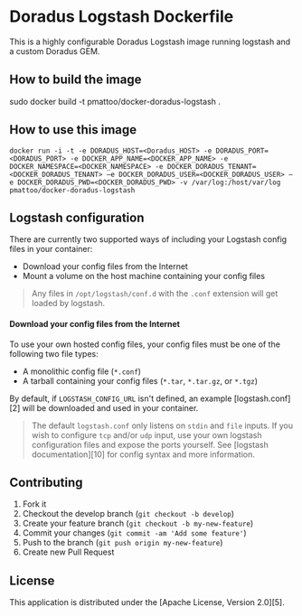 # Doradus Logstash Dockerfile

This is a highly configurable Doradus Logstash image running logstash and a custom Doradus GEM.

## How to build the image

sudo docker build -t pmattoo/docker-doradus-logstash .

## How to use this image

`docker run -i -t -e DORADUS_HOST=<Doradus_HOST> -e DORADUS_PORT=<DORADUS_PORT> -e DOCKER_APP_NAME=<DOCKER_APP_NAME> -e DOCKER_NAMESPACE=<DOCKER_NAMESPACE> -e DOCKER_DORADUS_TENANT=<DOCKER_DORADUS_TENANT> –e DOCKER_DORADUS_USER=<DOCKER_DORADUS_USER> –e DOCKER_DORADUS_PWD=<DOCKER_DORADUS_PWD> -v /var/log:/host/var/log pmattoo/docker-doradus-logstash`

## Logstash configuration

There are currently two supported ways of including your Logstash config files in your container:

  * Download your config files from the Internet
  * Mount a volume on the host machine containing your config files

> Any files in `/opt/logstash/conf.d` with the `.conf` extension will get loaded by logstash.

#### Download your config files from the Internet

To use your own hosted config files, your config files must be one of the following two file types:

  * A monolithic config file (`*.conf`)
  * A tarball containing your config files (`*.tar`, `*.tar.gz`, or `*.tgz`)

By default, if `LOGSTASH_CONFIG_URL` isn't defined, an example [logstash.conf][2] will be downloaded and used in your container.

> The default `logstash.conf` only listens on `stdin` and `file` inputs. If you wish to configure `tcp` and/or `udp` input, use your own logstash configuration files and expose the ports yourself. See [logstash documentation][10] for config syntax and more information.

## Contributing

1. Fork it
2. Checkout the develop branch (`git checkout -b develop`)
3. Create your feature branch (`git checkout -b my-new-feature`)
4. Commit your changes (`git commit -am 'Add some feature'`)
5. Push to the branch (`git push origin my-new-feature`)
6. Create new Pull Request

## License

This application is distributed under the [Apache License, Version 2.0][5].
